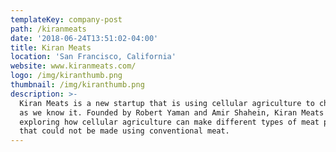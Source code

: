 ```yaml
---
templateKey: company-post
path: /kiranmeats
date: '2018-06-24T13:51:02-04:00'
title: Kiran Meats
location: 'San Francisco, California'
website: www.kiranmeats.com/
logo: /img/kiranthumb.png
thumbnail: /img/kiranthumb.png
description: >-
  Kiran Meats is a new startup that is using cellular agriculture to change meat
  as we know it. Founded by Robert Yaman and Amir Shahein, Kiran Meats is
  exploring how cellular agriculture can make different types of meat products
  that could not be made using conventional meat.
---
```


